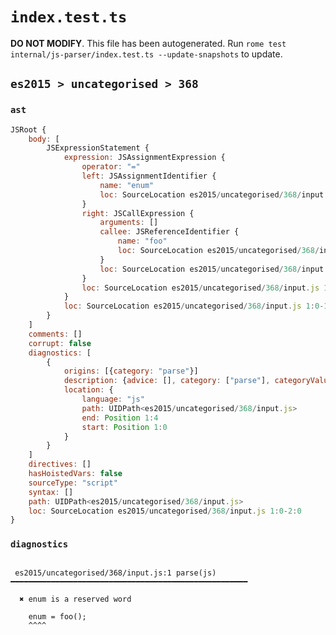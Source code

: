 # `index.test.ts`

**DO NOT MODIFY**. This file has been autogenerated. Run `rome test internal/js-parser/index.test.ts --update-snapshots` to update.

## `es2015 > uncategorised > 368`

### `ast`

```javascript
JSRoot {
	body: [
		JSExpressionStatement {
			expression: JSAssignmentExpression {
				operator: "="
				left: JSAssignmentIdentifier {
					name: "enum"
					loc: SourceLocation es2015/uncategorised/368/input.js 1:0-1:4 (enum)
				}
				right: JSCallExpression {
					arguments: []
					callee: JSReferenceIdentifier {
						name: "foo"
						loc: SourceLocation es2015/uncategorised/368/input.js 1:7-1:10 (foo)
					}
					loc: SourceLocation es2015/uncategorised/368/input.js 1:7-1:12
				}
				loc: SourceLocation es2015/uncategorised/368/input.js 1:0-1:12
			}
			loc: SourceLocation es2015/uncategorised/368/input.js 1:0-1:13
		}
	]
	comments: []
	corrupt: false
	diagnostics: [
		{
			origins: [{category: "parse"}]
			description: {advice: [], category: ["parse"], categoryValue: "js", message: ["enum", RAW_MARKUP {value: " is a reserved word"}]}
			location: {
				language: "js"
				path: UIDPath<es2015/uncategorised/368/input.js>
				end: Position 1:4
				start: Position 1:0
			}
		}
	]
	directives: []
	hasHoistedVars: false
	sourceType: "script"
	syntax: []
	path: UIDPath<es2015/uncategorised/368/input.js>
	loc: SourceLocation es2015/uncategorised/368/input.js 1:0-2:0
}
```

### `diagnostics`

```

 es2015/uncategorised/368/input.js:1 parse(js) ━━━━━━━━━━━━━━━━━━━━━━━━━━━━━━━━━━━━━━━━━━━━━━━━━━━━━

  ✖ enum is a reserved word

    enum = foo();
    ^^^^


```

